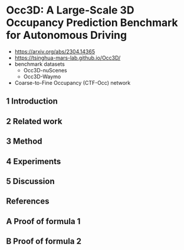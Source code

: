 # Occ3D: A Large-Scale 3D Occupancy Prediction Benchmark for Autonomous Driving

- https://arxiv.org/abs/2304.14365
- https://tsinghua-mars-lab.github.io/Occ3D/
- benchmark datasets
  - Occ3D-nuScenes
  - Occ3D-Waymo
- Coarse-to-Fine Occupancy (CTF-Occ) network

## 1 Introduction

## 2 Related work

## 3 Method

## 4 Experiments

## 5 Discussion

## References

## A Proof of formula 1

## B Proof of formula 2
